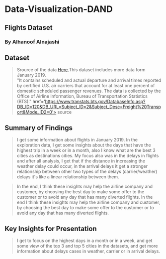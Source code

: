 # Data-Visualization-DAND
## Flights Dataset

###  By Alhanoof Alnajashi


## Dataset

>Srource of the data <a href='https://www.transtats.bts.gov/DL_SelectFields.asp?Table_ID='> Here </a> This dataset includes more data form January 2019.<br>
"It contains scheduled and actual departure and arrival times reported by certified U.S. air carriers that account for at least one percent of domestic scheduled passenger revenues. The data is collected by the Office of Airline Information, Bureau of Transportation Statistics (BTS)." <a>href='https://www.transtats.bts.gov/DatabaseInfo.asp?DB_ID=120&DB_URL=Subject_ID=2&Subject_Desc=Freight%20Transport&Mode_ID2=0'> source </a>

## Summary of Findings


>I get some information about flights in January 2019. In the exploration data, I get some insights about the days that have the highest trip in a week or in a month, also I know what are the best 3 cities as destinations cities. My focus also was in the delays in flights and after all analysis, I get that if the distance in increasing the weather delay could occur, in the arrival delays it get a stronger relationship between other two types of the delays (carrier/weather) delays it's like a linear relationship between them. 

>In the end, I think these insights may help the airline company and customer, by choosing the best day to make some offer to the customer or to avoid any day that has many diverted flights. In the end I think these insights may help the airline company and customer, by choosing the best day to make some offer to the customer or to avoid any day that has many diverted flights.


## Key Insights for Presentation

>I get to focus on the highest days in a month or in a week, and get some view of the top 3 and top 5 cities in the datasets, and get more information about delays cases in weather, carrier or in arrival delays.

